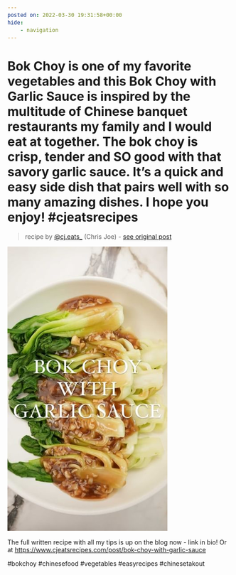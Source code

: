 ```yaml
---
posted on: 2022-03-30 19:31:58+00:00
hide:
    - navigation
---
```


# Bok Choy is one of my favorite vegetables and this Bok Choy with Garlic Sauce is inspired by the multitude of Chinese banquet restaurants my family and I would eat at together. The bok choy is crisp, tender and SO good with that savory garlic sauce. It’s a quick and easy side dish that pairs well with so many amazing dishes. I hope you enjoy!  #cjeatsrecipes 

> recipe by [@cj.eats_](https://www.instagram.com/cj.eats_/) 
(Chris Joe) - [see original post](https://instagram.com/p/CbvWOaylTSA)

![](../img/cj.eats__30-03-2022_1903.png)

  
The full written recipe with all my tips is up on the blog now - link in bio! Or at https://www.cjeatsrecipes.com/post/bok-choy-with-garlic-sauce  
  
\#bokchoy \#chinesefood \#vegetables \#easyrecipes \#chinesetakout   